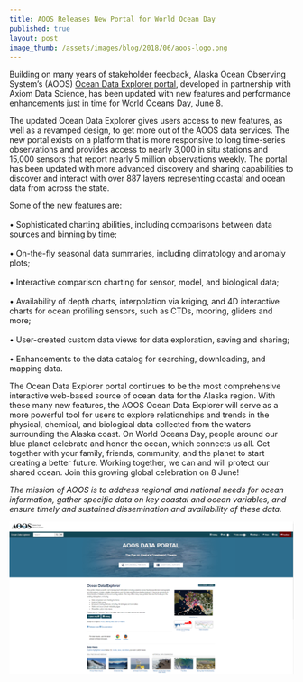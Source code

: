 ```yaml
---
title: AOOS Releases New Portal for World Ocean Day
published: true
layout: post
image_thumb: /assets/images/blog/2018/06/aoos-logo.png
---
```


Building on many years of stakeholder feedback, Alaska Ocean Observing System’s (AOOS) <a href="https://portal.aoos.org/"> Ocean Data Explorer portal</a>, developed in partnership with Axiom Data Science, has been updated with new features and performance enhancements just in time for World Oceans Day, June 8.

The updated Ocean Data Explorer gives users access to new features, as well as a revamped design, to get more out of the AOOS data services. The new portal exists on a platform that is more responsive to long time-series observations and provides access to nearly 3,000 in situ stations and 15,000 sensors that report nearly 5 million observations weekly. The portal has been updated with more advanced discovery and sharing capabilities to discover and interact with over 887 layers representing coastal and ocean data from across the state. 

Some of the new features are: <br></br>
• Sophisticated charting abilities, including comparisons between data sources and binning by time; <br></br>
•	On-the-fly seasonal data summaries, including climatology and anomaly plots;<br></br>
•	Interactive comparison charting for sensor, model, and biological data;<br></br>
•	Availability of depth charts, interpolation via kriging, and 4D interactive charts for ocean profiling sensors, such as CTDs, mooring, gliders and more;<br></br> 
•	User-created custom data views for data exploration, saving and sharing;<br></br>
•	Enhancements to the data catalog for searching, downloading, and mapping data.

The Ocean Data Explorer portal continues to be the most comprehensive interactive web-based source of ocean data for the Alaska region. With these many new features, the AOOS Ocean Data Explorer will serve as a more powerful tool for users to explore relationships and trends in the physical, chemical, and biological data collected from the waters surrounding the Alaska coast.
On World Oceans Day, people around our blue planet celebrate and honor the ocean, which connects us all. Get together with your family, friends, community, and the planet to start creating a better future. Working together, we can and will protect our shared ocean. Join this growing global celebration on 8 June!

*The mission of AOOS is to address regional and national needs for ocean information, gather specific data on key coastal and ocean variables, and ensure timely and sustained dissemination and availability of these data.*

<a href="https://portal.aoos.org/"><img src="/assets/images/blog/2018/06/AOOS-portal.png" class="img-responsive" /></a>
